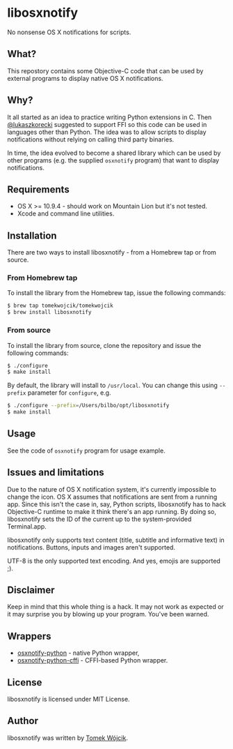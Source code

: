 # libosxnotify

No nonsense OS X notifications for scripts.

## What?

This repostory contains some Objective-C code that can be used by external
programs to display native OS X notifications.

## Why?

It all started as an idea to practice writing Python extensions in C. Then
[@lukaszkorecki](https://github.com/lukaszkorecki) suggested to support FFI
so this code can be used in languages other than Python. The idea was to allow
scripts to display notifications without relying on calling third party
binaries.

In time, the idea evolved to become a shared library which can be used by other
programs (e.g. the supplied `osxnotify` program) that want to display
notifications.

## Requirements

* OS X >= 10.9.4 - should work on Mountain Lion but it's not tested.
* Xcode and command line utilities.

## Installation

There are two ways to install libosxnotify - from a Homebrew tap or from
source.

### From Homebrew tap

To install the library from the Homebrew tap, issue the following commands:

```sh
$ brew tap tomekwojcik/tomekwojcik
$ brew install libosxnotify
```

### From source

To install the library from source, clone the repository and issue the
following commands:

```sh
$ ./configure
$ make install
```

By default, the library will install to `/usr/local`. You can change this using
`--prefix` parameter for `configure`, e.g. 

```sh
$ ./configure --prefix=/Users/bilbo/opt/libosxnotify
$ make install
```

## Usage

See the code of `osxnotify` program for usage example.

## Issues and limitations

Due to the nature of OS X notification system, it's currently impossible to
change the icon. OS X assumes that notifications are sent from a running app.
Since this isn't the case in, say, Python scripts, libosxnotify has to hack
Objective-C runtime to make it think there's an app running. By doing so,
libosxnotify sets the ID of the current up to the system-provided Terminal.app.

libosxnotify only supports text content (title, subtitle and informative text)
in notifications. Buttons, inputs and images aren't supported.

UTF-8 is the only supported text encoding. And yes, emojis are supported ;).

## Disclaimer

Keep in mind that this whole thing is a hack. It may not work as expected or it
may surprise you by blowing up your program. You've been warned.

## Wrappers

* [osxnotify-python](https://github.com/tomekwojcik/osxnotify-python) - native Python wrapper,
* [osxnotify-python-cffi](https://github.com/tomekwojcik/osxnotify-python-cffi) - CFFI-based Python wrapper.

## License

libosxnotify is licensed under MIT License.

## Author

libosxnotify was written by [Tomek Wójcik](http://www.tomekwojcik.com/).
